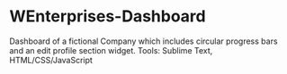# WEnterprises-Dashboard
Dashboard of a fictional Company which includes circular progress bars and an edit profile section widget.
Tools: Sublime Text, HTML/CSS/JavaScript

